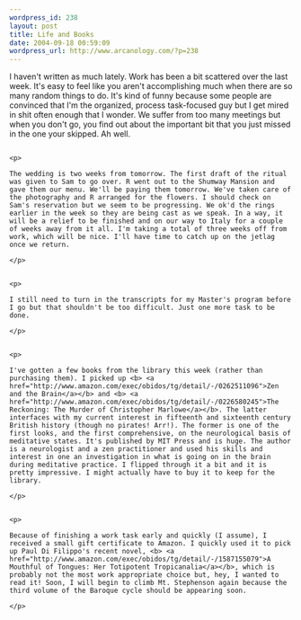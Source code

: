 ```yaml
--- 
wordpress_id: 238
layout: post
title: Life and Books
date: 2004-09-18 00:59:09
wordpress_url: http://www.arcanology.com/?p=238
---
```

<p>
                                                                                                                                                                                                                                                                                                                                                                                                                                                                                                                                                                                                                                                                                I haven't written as much lately. Work has been a bit scattered over the last week. It's easy to feel like you aren't accomplishing much when there are so many random things to do. It's kind of funny because some people are convinced that I'm the organized, process task-focused guy but I get mired in shit often enough that I wonder. We suffer from too many meetings but when you don't go, you find out about the important bit that you just missed in the one your skipped. Ah well.
                                                                                                                                                                                                                                                                                                                                                                                                                                                                                                                                                                                                                                                                              </p>
                                                                                                                                                                                                                                                                                                                                                                                                                                                                                                                                                                                                                                                                              
                                                                                                                                                                                                                                                                                                                                                                                                                                                                                                                                                                                                                                                                              <p>
                                                                                                                                                                                                                                                                                                                                                                                                                                                                                                                                                                                                                                                                                The wedding is two weeks from tomorrow. The first draft of the ritual was given to Sam to go over. R went out to the Shumway Mansion and gave them our menu. We'll be paying them tomorrow. We've taken care of the photography and R arranged for the flowers. I should check on Sam's reservation but we seem to be progressing. We ok'd the rings earlier in the week so they are being cast as we speak. In a way, it will be a relief to be finished and on our way to Italy for a couple of weeks away from it all. I'm taking a total of three weeks off from work, which will be nice. I'll have time to catch up on the jetlag once we return.
                                                                                                                                                                                                                                                                                                                                                                                                                                                                                                                                                                                                                                                                              </p>
                                                                                                                                                                                                                                                                                                                                                                                                                                                                                                                                                                                                                                                                              
                                                                                                                                                                                                                                                                                                                                                                                                                                                                                                                                                                                                                                                                              <p>
                                                                                                                                                                                                                                                                                                                                                                                                                                                                                                                                                                                                                                                                                I still need to turn in the transcripts for my Master's program before I go but that shouldn't be too difficult. Just one more task to be done.
                                                                                                                                                                                                                                                                                                                                                                                                                                                                                                                                                                                                                                                                              </p>
                                                                                                                                                                                                                                                                                                                                                                                                                                                                                                                                                                                                                                                                              
                                                                                                                                                                                                                                                                                                                                                                                                                                                                                                                                                                                                                                                                              <p>
                                                                                                                                                                                                                                                                                                                                                                                                                                                                                                                                                                                                                                                                                I've gotten a few books from the library this week (rather than purchasing them). I picked up <b> <a href="http://www.amazon.com/exec/obidos/tg/detail/-/0262511096">Zen and the Brain</a></b> and <b> <a href="http://www.amazon.com/exec/obidos/tg/detail/-/0226580245">The Reckoning: The Murder of Christopher Marlowe</a></b>. The latter interfaces with my current interest in fifteenth and sixteenth century British history (though no pirates! Arr!). The former is one of the first looks, and the first comprehensive, on the neurological basis of meditative states. It's published by MIT Press and is huge. The author is a neurologist and a zen practitioner and used his skills and interest in one an investigation in what is going on in the brain during meditative practice. I flipped through it a bit and it is pretty impressive. I might actually have to buy it to keep for the library.
                                                                                                                                                                                                                                                                                                                                                                                                                                                                                                                                                                                                                                                                              </p>
                                                                                                                                                                                                                                                                                                                                                                                                                                                                                                                                                                                                                                                                              
                                                                                                                                                                                                                                                                                                                                                                                                                                                                                                                                                                                                                                                                              <p>
                                                                                                                                                                                                                                                                                                                                                                                                                                                                                                                                                                                                                                                                                Because of finishing a work task early and quickly (I assume), I received a small gift certificate to Amazon. I quickly used it to pick up Paul Di Filippo's recent novel, <b> <a href="http://www.amazon.com/exec/obidos/tg/detail/-/1587155079">A Mouthful of Tongues: Her Totipotent Tropicanalia</a></b>, which is probably not the most work appropriate choice but, hey, I wanted to read it! Soon, I will begin to climb Mt. Stephenson again because the third volume of the Baroque cycle should be appearing soon.
                                                                                                                                                                                                                                                                                                                                                                                                                                                                                                                                                                                                                                                                              </p>